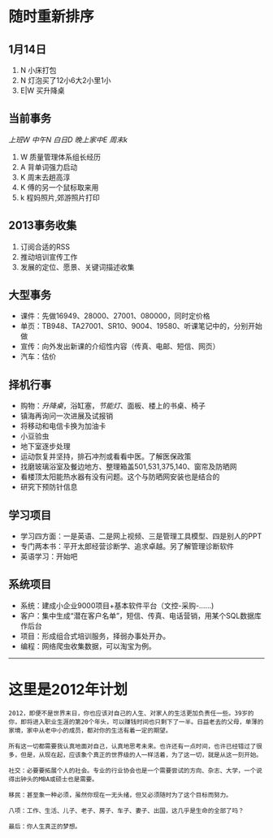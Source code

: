 ﻿
# 随时重新排序 #

## 1月14日 ##
1. N 小床打包
2. N 灯泡买了12小6大2小里1小
3. E|W 买升降桌  

## 当前事务 ##
*上班W 中午N 白日D 晚上家中E 周末k*
1. W 质量管理体系组长经历
2. A 背单词强力启动
3. K 周末去趟高淳
4. K 傅的另一个鼠标取来用
5. k 程妈照片,郊游照片打印

## 2013事务收集  ##
1. 订阅合适的RSS
2. 推动培训宣传工作
3. 发展的定位、愿景、关键词描述收集

## 大型事务 ##
* 课件：先做16949、28000、27001、080000，同时定价格
* 单页：TB948、TA27001、SR10、9004、19580、听课笔记中的，分别开始做
* 宣传：向外发出新课的介绍性内容（传真、电邮、短信、网页）
* 汽车：估价

## 择机行事 ##
* 购物：*升降桌*，浴缸塞，*节能灯*、面板、楼上的书桌、椅子 
* 镇海再询问一次进展及试报销
* 将移动和电信卡换为加油卡
* 小豆验虫
* 地下室逐步处理
* 运动恢复并坚持，排石冲剂或看看中医。了解医保政策
* 找磨玻璃浴室及餐边地方、整理箱盖501,531,375,140、窗帘及防晒网
* 看楼顶太阳能热水器有没有问题。这个与防晒网安装也是结合的
* 研究下预防针信息

## 学习项目
* 学习四方面：一是英语、二是网上视频、三是管理工具模型、四是别人的PPT
* 专门两本书：平开太郎经营诊断学、追求卓越。另了解管理诊断软件
* 英语学习：开始吧

## 系统项目
* 系统：建成小企业9000项目+基本软件平台（文控-采购-……)
* 客户：集中生成“潜在客户名单”，短信、传真、电话营销，用某个SQL数据库作后台
* 项目：形成组合式培训服务，择弱办事处开办。
* 编程：网络爬虫收集数据，可以淘宝为例。

------------------------------------------
# 这里是2012年计划 #
    2012，即便不是世界末日，你也应该对自己的人生、对家人的生活更加负责任一些。39岁的你，即将进入职业生涯的第20个年头，可以赚钱时间也只剩下了一半。日益老去的父母，单薄的家境，家中从老中小的成员，都对你的生活有着一定的期望。

    所有这一切都需要我认真地面对自己，认真地思考未来。也许还有一点时间，也许已经错过了很多，但是，从现在起，应该象个真正的世界级的人一样活着，为了这一切，就是从这一刻开始。

    社交：必要要拓展个人的社会。专业的行业协会也是一个需要尝试的方向、杂志、大学，一个说得出钟头的MBA或硕士也是需要。

    移民：甚至象一种必须，虽然你现在一无头绪，但又必须随时为了这个目标而努力。

    八项：工作、生活、儿子、老子、房子、车子、妻子、出国，这几乎是生命的全部了吗？

    最后：你人生真正的梦想。
